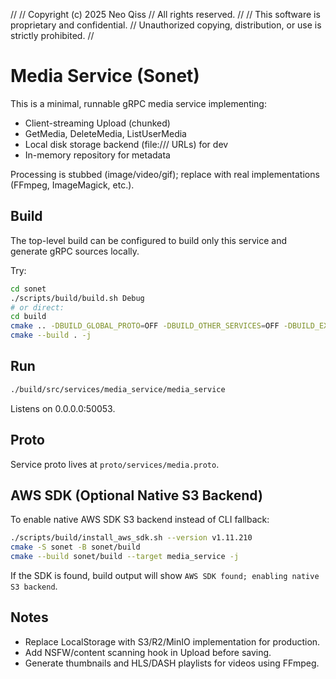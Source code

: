 //
// Copyright (c) 2025 Neo Qiss
// All rights reserved.
//
// This software is proprietary and confidential.
// Unauthorized copying, distribution, or use is strictly prohibited.
//

# Media Service (Sonet)

This is a minimal, runnable gRPC media service implementing:

- Client-streaming Upload (chunked)
- GetMedia, DeleteMedia, ListUserMedia
- Local disk storage backend (file:/// URLs) for dev
- In-memory repository for metadata

Processing is stubbed (image/video/gif); replace with real implementations (FFmpeg, ImageMagick, etc.).

## Build

The top-level build can be configured to build only this service and generate gRPC sources locally.

Try:

```bash
cd sonet
./scripts/build/build.sh Debug
# or direct:
cd build
cmake .. -DBUILD_GLOBAL_PROTO=OFF -DBUILD_OTHER_SERVICES=OFF -DBUILD_EXTERNAL=OFF -DBUILD_TESTS=OFF
cmake --build . -j
```

## Run

```bash
./build/src/services/media_service/media_service
```

Listens on 0.0.0.0:50053.

## Proto

Service proto lives at `proto/services/media.proto`.

## AWS SDK (Optional Native S3 Backend)

To enable native AWS SDK S3 backend instead of CLI fallback:

```bash
./scripts/build/install_aws_sdk.sh --version v1.11.210
cmake -S sonet -B sonet/build
cmake --build sonet/build --target media_service -j
```

If the SDK is found, build output will show `AWS SDK found; enabling native S3 backend`.

## Notes

- Replace LocalStorage with S3/R2/MinIO implementation for production.
- Add NSFW/content scanning hook in Upload before saving.
- Generate thumbnails and HLS/DASH playlists for videos using FFmpeg.
